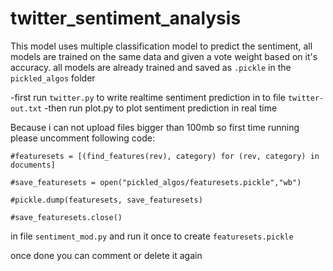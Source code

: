 # twitter_sentiment_analysis

This model uses multiple classification model to predict the sentiment, all models are trained on the same data and given a vote weight based on it's accuracy.
all models are already trained and saved as ```.pickle``` in the ```pickled_algos``` folder

  -first run ```twitter.py``` to write realtime sentiment prediction in to file ```twitter-out.txt```
  -then run plot.py to plot sentiment prediction in real time

Because i can not upload files bigger than 100mb
so first time running please uncomment following code:

```#featuresets = [(find_features(rev), category) for (rev, category) in documents]```

```#save_featuresets = open("pickled_algos/featuresets.pickle","wb")```

```#pickle.dump(featuresets, save_featuresets)```

```#save_featuresets.close()```


in file ```sentiment_mod.py``` and run it once to create ```featuresets.pickle```

once done you can comment or delete it again
